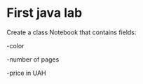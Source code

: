 # First java lab
Create a class Notebook that contains fields:

-color

-number of pages

-price in UAH

